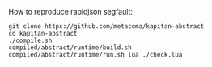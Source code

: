 How to reproduce rapidjson segfault: 
```
git clone https://github.com/metacoma/kapitan-abstract
cd kapitan-abstract
./compile.sh
compiled/abstract/runtime/build.sh
compiled/abstract/runtime/run.sh lua ./check.lua
```

